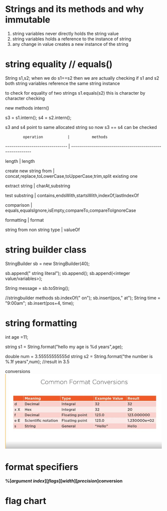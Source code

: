 # Strings and its methods and why immutable

1. string variables never directly holds the string value
2. string variables holds a reference to the instance of string
3. any change in value creates a new instance of the string 

# string equality // equals()

String s1,s2;
when we do s1==s2 then we are actually checking if s1 and s2 both string variables reference the same string instance

to check for equality of two strings 
s1.equals(s2) this is character by character checking

new methods intern()

s3 = s1.intern();
s4 = s2.intern();

s3 and s4 point to same allocated string 
so now s3 == s4 can be checked

            operation           |          methods
------------------------------- | ----------------------------------------------------------

length                          |          length

create new string from          |         concat,replace,toLowerCase,toUpperCase,trim,split
existing one

extract string                  |        charAt,substring

test substring                  |       contains,endsWith,startsWith,indexOf,lastIndexOf

comparison                      |      equals,equalsIgnore,isEmpty,compareTo,compareToIgnoreCase

formatting                      |     format

string from non string type     |    valueOf




# string builder class

StringBuilder sb = new StringBuilder(40);

sb.append(" string literal");
sb.append(<string variables>);
sb.append(<integer value/variables>);

String message = sb.toString();
 
 //stringbuilder methods
sb.indexOf(" on");
sb.insert(pos," at");
String time  = "9:00am";
sb.insert(pos+4, time);


# string formatting 
int age =11;

string s1 = String.format("hello my age is %d years",age);

double num = 3.55555555555d
string s2 = String.format("the number is %.1f years",num);
//result in 3.5

conversions
![string format table](images/strings.JPG)

# format specifiers

**%[*argument index*][*flags*][*width*][*precision*]conversion**


# flag chart

